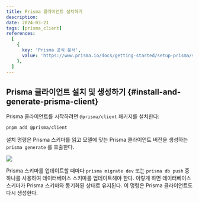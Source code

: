 ```yaml
---
title: Prisma 클라이언트 설치하기
description:
date: 2024-03-21
tags: [prisma_client]
references:
  [
    {
      key: 'Prisma 공식 문서',
      value: 'https://www.prisma.io/docs/getting-started/setup-prisma/start-from-scratch/relational-databases/install-prisma-client-typescript-postgresql',
    },
  ]
---
```


## Prisma 클라이언트 설치 및 생성하기 {#install-and-generate-prisma-client}

Prisma 클라이언트를 시작하려면 `@prisma/client` 패키지를 설치한다:

```bash
pnpm add @prisma/client
```

설치 명령은 Prisma 스키마를 읽고 모델에 맞는 Prisma 클라이언트 버전을 생성하는 `prisma generate` 를 호출한다.

![](https://s3.ap-northeast-2.amazonaws.com/vigorously.xyz/assets/images/prisma-doc-start-from-scratch-relational-datablse-install-prisma-client/1.png)

Prisma 스키마를 업데이트할 때마다 `prisma migrate dev` 또는 `prisma db push` 중 하나를 사용하여 데이터베이스 스키마를 업데이트해야 한다. 이렇게 하면 데이터베이스 스키마가 Prisma 스키마와 동기화된 상태로 유지된다. 이 명령은 Prisma 클라이언트도 다시 생성한다.
